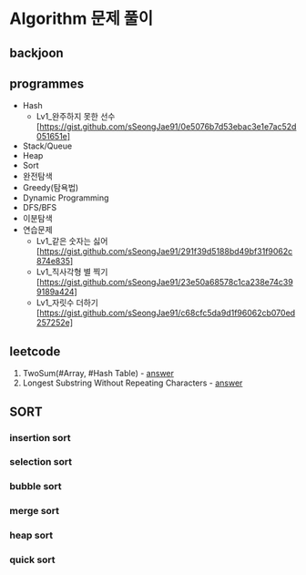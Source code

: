 # Algorithm 문제 풀이

## backjoon

## programmes
* Hash
  - Lv1_완주하지 못한 선수
  [https://gist.github.com/sSeongJae91/0e5076b7d53ebac3e1e7ac52d051651e]
* Stack/Queue
* Heap
* Sort
* 완전탐색
* Greedy(탐욕법)
* Dynamic Programming
* DFS/BFS
* 이분탐색
* 연습문제
  - Lv1_같은 숫자는 싫어
  [https://gist.github.com/sSeongJae91/291f39d5188bd49bf31f9062c874e835]
  - Lv1_직사각형 별 찍기
  [https://gist.github.com/sSeongJae91/23e50a68578c1ca238e74c399189a424]
  - Lv1_자릿수 더하기
  [https://gist.github.com/sSeongJae91/c68cfc5da9d1f96062cb070ed257252e]

## leetcode
1. TwoSum(#Array, #Hash Table) - [answer](https://gist.github.com/sSeongJae91/777ce54b6636fe0ef9bfc303ff84812a)
3. Longest Substring Without Repeating Characters - [answer](https://gist.github.com/sSeongJae91/4180eb263ebdd5501db9a196e83faad8)
## SORT
### insertion sort
### selection sort
### bubble sort
### merge sort
### heap sort
### quick sort
